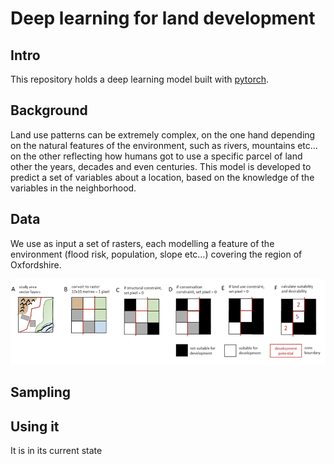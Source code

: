 Deep learning for land development
================

## Intro

This repository holds a deep learning model built with [pytorch]().

## Background

Land use patterns can be extremely complex, on the one hand depending on
the natural features of the environment, such as rivers, mountains etc…
on the other reflecting how humans got to use a specific parcel of land
other the years, decades and even centuries. This model is developed to
predict a set of variables about a location, based on the knowledge of
the variables in the neighborhood.

## Data

We use as input a set of rasters, each modelling a feature of the
environment (flood risk, population, slope etc…) covering the region of
Oxfordshire.

![](presentations/dl_pres/img/rasters.png)

## Sampling

## Using it

It is in its current state
